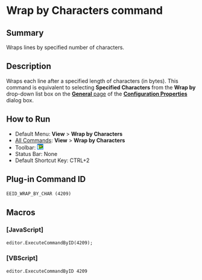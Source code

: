 # Wrap by Characters command

## Summary

Wraps lines by specified number of characters.

## Description

Wraps each line after a specified length of characters (in bytes). This
command is equivalent to selecting **Specified Characters** from the
**Wrap by** drop-down list box
on the [**General** page](../../dlg/properties/general/index)
of the **[Configuration Properties](../../dlg/properties/index)** dialog box.

## How to Run

- Default Menu: **View** \> **Wrap by Characters**
- [All Commands](../tools/all_commands): **View** >
**Wrap by Characters**
- Toolbar: ![](../../images/wrapbychar.gif)
- Status Bar: None
- Default Shortcut Key: CTRL+2

## Plug-in Command ID

```
EEID_WRAP_BY_CHAR (4209)
```

## Macros

### \[JavaScript\]

```
editor.ExecuteCommandByID(4209);
```

### \[VBScript\]

```
editor.ExecuteCommandByID 4209
```

